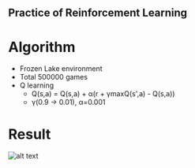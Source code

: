 ## Practice of Reinforcement Learning

# Algorithm
- Frozen Lake environment
- Total 500000 games
- Q learning
    - Q(s,a) = Q(s,a) + α(r + γmaxQ(s',a) - Q(s,a))
    - γ(0.9 -> 0.01), α=0.001



# Result
![alt text](https://github.com/tomohisakk/Frozen_lake/blob/main/img/result_froen_lake.png)
